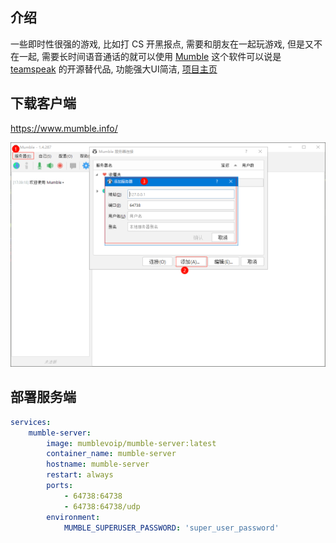 ## 介绍

一些即时性很强的游戏, 比如打 CS 开黑报点, 需要和朋友在一起玩游戏, 但是又不在一起, 需要长时间语音通话的就可以使用 [Mumble](https://www.mumble.info/) 
这个软件可以说是 [teamspeak](https://www.teamspeak.com/en/) 的开源替代品, 功能强大UI简洁, [项目主页](https://github.com/mumble-voip)

## 下载客户端

https://www.mumble.info/

![client-settings](https://raw.githubusercontent.com/liaohui5/images/main/images/20240512174212.png)

## 部署服务端

```yaml
services:
    mumble-server:
        image: mumblevoip/mumble-server:latest
        container_name: mumble-server
        hostname: mumble-server
        restart: always
        ports:
            - 64738:64738
            - 64738:64738/udp
        environment:
            MUMBLE_SUPERUSER_PASSWORD: 'super_user_password'
```



